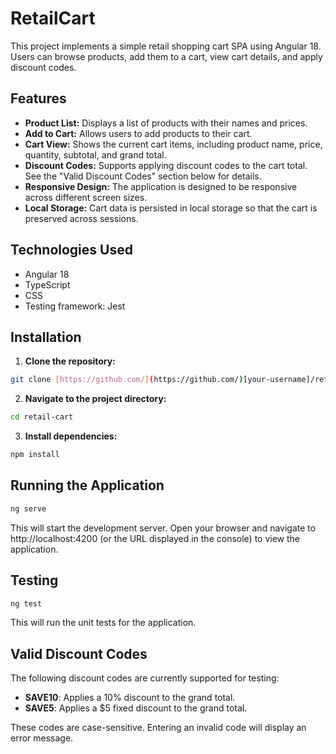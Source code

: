 # RetailCart

This project implements a simple retail shopping cart SPA using Angular 18.  Users can browse products, add them to a cart, view cart details, and apply discount codes.

## Features

* **Product List:** Displays a list of products with their names and prices.
* **Add to Cart:** Allows users to add products to their cart.
* **Cart View:** Shows the current cart items, including product name, price, quantity, subtotal, and grand total.
* **Discount Codes:** Supports applying discount codes to the cart total.  See the "Valid Discount Codes" section below for details.
* **Responsive Design:** The application is designed to be responsive across different screen sizes.
* **Local Storage:** Cart data is persisted in local storage so that the cart is preserved across sessions.

## Technologies Used

* Angular 18
* TypeScript
* CSS
* Testing framework: Jest

## Installation

1. **Clone the repository:**

```bash
git clone [https://github.com/](https://github.com/)[your-username]/retail-cart.git  # Replace with your repository URL
```

2. **Navigate to the project directory:**

```bash
cd retail-cart
```

3. **Install dependencies:**
```bash
npm install
```

## Running the Application

```bash
ng serve
```

This will start the development server. Open your browser and navigate to http://localhost:4200 (or the URL displayed in the console) to view the application.

## Testing
```bash
ng test
```

This will run the unit tests for the application.

## Valid Discount Codes

The following discount codes are currently supported for testing:

* **SAVE10**: Applies a 10% discount to the grand total.
* **SAVE5**: Applies a $5 fixed discount to the grand total.

These codes are case-sensitive.  Entering an invalid code will display an error message.
